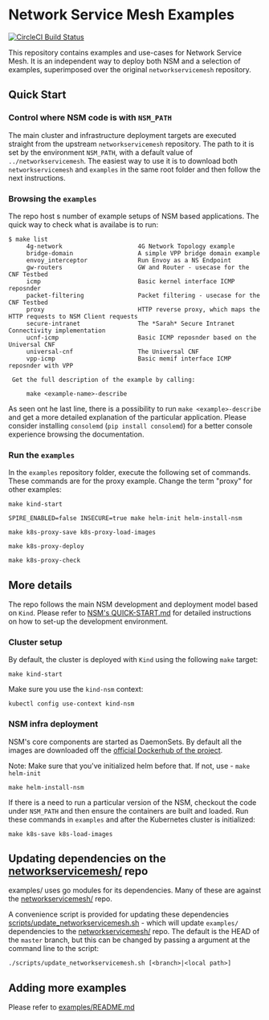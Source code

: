 # Network Service Mesh Examples

[![CircleCI Build Status](https://circleci.com/gh/networkservicemesh/examples/tree/master.svg?style=svg)](https://circleci.com/gh/networkservicemesh/examples/tree/master)

This repository contains examples and use-cases for Network Service Mesh. It is an independent way to deploy both NSM and a selection of examples, superimposed over the original `networkservicemesh` repository.

## Quick Start

### Control where NSM code is with `NSM_PATH`

The main cluster and infrastructure deployment targets are executed straight from the upstream `networkservicemesh` repository. The path to it is set by the environment `NSM_PATH`, with a default value of `../networkservicemesh`. The easiest way to use it is to download both `networkservicemesh` and `examples` in the same root folder and then follow the next instructions.

### Browsing the `examples`

The repo host s number of example setups of NSM based applications. The quick way to check what is availabe is to run:

```shell
$ make list
	 4g-network                     4G Network Topology example
	 bridge-domain                  A simple VPP bridge domain example
	 envoy_interceptor              Run Envoy as a NS Endpoint
	 gw-routers                     GW and Router - usecase for the CNF Testbed
	 icmp                           Basic kernel interface ICMP reposnder
	 packet-filtering               Packet filtering - usecase for the CNF Testbed
	 proxy                          HTTP reverse proxy, which maps the HTTP requests to NSM Client requests
	 secure-intranet                The *Sarah* Secure Intranet Connectivity implementation
	 ucnf-icmp                      Basic ICMP reposnder based on the Universal CNF
	 universal-cnf                  The Universal CNF
	 vpp-icmp                       Basic memif interface ICMP reposnder with VPP

 Get the full description of the example by calling:

 	 make <example-name>-describe
```

As seen ont he last line, there is a possibility to run `make <example>-describe` and get a more detailed explanation of the particular application. Please consider installing `consolemd` (`pip install consolemd`) for a better console experience browsing the documentation.

### Run the `examples`

In the `examples` repository folder, execute the following set of commands.  These commands are for the proxy example.  Change the term "proxy" for other examples:

```shell
make kind-start

SPIRE_ENABLED=false INSECURE=true make helm-init helm-install-nsm

make k8s-proxy-save k8s-proxy-load-images

make k8s-proxy-deploy

make k8s-proxy-check
```

## More details

The repo follows the main NSM development and deployment model based on `Kind`. Please refer to [NSM's QUICK-START.md](https://github.com/networkservicemesh/networkservicemesh/blob/master/docs/guide-quickstart.md) for detailed instructions on how to set-up the development environment.

### Cluster setup

By default, the cluster is deployed with `Kind` using the following `make` target:

```shell
make kind-start
```

Make sure you use the `kind-nsm` context:
```shell
kubectl config use-context kind-nsm
```

### NSM infra deployment

NSM's core components are started as DaemonSets. By default all the images are downloaded off the [official Dockerhub of the project](https://hub.docker.com/u/networkservicemesh).

Note: Make sure that you've initialized helm before that. If not, use - `make helm-init`

```shell
make helm-install-nsm
```

If there is a need to run a particular version of the NSM, checkout the code under `NSM_PATH` and then ensure the containers are built and loaded. Run these commands in `examples` and after the Kubernetes cluster is initialized:

```shell
make k8s-save k8s-load-images
```

## Updating dependencies on the [networkservicemesh/](https://github.com/networkservicemesh/networkservicemesh) repo

examples/ uses go modules for its dependencies.  Many of these are against the [networkservicemesh/](https://github.com/networkservicemesh/networkservicemesh) repo.

A convenience script is provided for updating these dependencies [scripts/update_networkservicemesh.sh](https://github.com/networkservicemesh/examples/blob/master/scripts/update_networkservicemesh.sh) - which will update `examples/` dependencies to the [networkservicemesh/](https://github.com/networkservicemesh/networkservicemesh) repo. The default is the HEAD of the `master` branch, but this can be changed by passing a argument at the command line to the script:

 `./scripts/update_networkservicemesh.sh [<branch>|<local path>]`

## Adding more examples

Please refer to [examples/README.md](examples/README.md)
